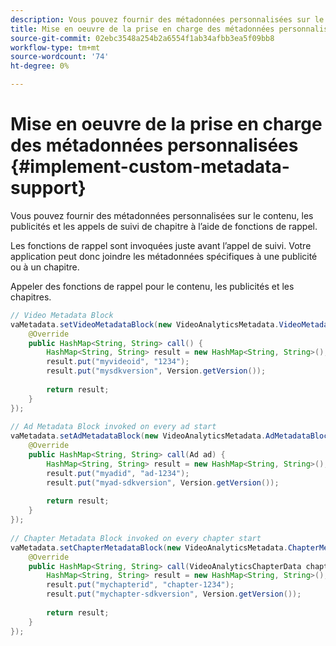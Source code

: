 ```yaml
---
description: Vous pouvez fournir des métadonnées personnalisées sur le contenu, les publicités et les appels de suivi de chapitre à l’aide de fonctions de rappel.
title: Mise en oeuvre de la prise en charge des métadonnées personnalisées
source-git-commit: 02ebc3548a254b2a6554f1ab34afbb3ea5f09bb8
workflow-type: tm+mt
source-wordcount: '74'
ht-degree: 0%

---
```


# Mise en oeuvre de la prise en charge des métadonnées personnalisées {#implement-custom-metadata-support}

Vous pouvez fournir des métadonnées personnalisées sur le contenu, les publicités et les appels de suivi de chapitre à l’aide de fonctions de rappel.

Les fonctions de rappel sont invoquées juste avant l’appel de suivi. Votre application peut donc joindre les métadonnées spécifiques à une publicité ou à un chapitre.

Appeler des fonctions de rappel pour le contenu, les publicités et les chapitres.

```java
// Video Metadata Block 
vaMetadata.setVideoMetadataBlock(new VideoAnalyticsMetadata.VideoMetadataBlock() { 
    @Override 
    public HashMap<String, String> call() { 
        HashMap<String, String> result = new HashMap<String, String>(); 
        result.put("myvideoid", "1234"); 
        result.put("mysdkversion", Version.getVersion()); 
  
        return result; 
    } 
}); 
  
// Ad Metadata Block invoked on every ad start 
vaMetadata.setAdMetadataBlock(new VideoAnalyticsMetadata.AdMetadataBlock() { 
    @Override 
    public HashMap<String, String> call(Ad ad) { 
        HashMap<String, String> result = new HashMap<String, String>(); 
        result.put("myadid", "ad-1234"); 
        result.put("myad-sdkversion", Version.getVersion()); 
  
        return result; 
    } 
}); 
  
// Chapter Metadata Block invoked on every chapter start 
vaMetadata.setChapterMetadataBlock(new VideoAnalyticsMetadata.ChapterMetadataBlock() { 
    @Override 
    public HashMap<String, String> call(VideoAnalyticsChapterData chapter) { 
        HashMap<String, String> result = new HashMap<String, String>(); 
        result.put("mychapterid", "chapter-1234"); 
        result.put("mychapter-sdkversion", Version.getVersion()); 
  
        return result; 
    } 
});
```
